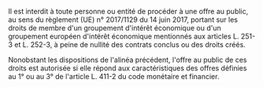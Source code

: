 Il est interdit à toute personne ou entité de procéder à une offre au public, au sens du règlement (UE) n° 2017/1129 du 14 juin 2017, portant sur les droits de membre d'un groupement d'intérêt économique ou d'un groupement européen d'intérêt économique mentionnés aux articles L. 251-3 et L. 252-3, à peine de nullité des contrats conclus ou des droits créés.   

  
Nonobstant les dispositions de l'alinéa précédent, l'offre au public de ces droits est autorisée si elle répond aux caractéristiques des offres définies au 1° ou au 3° de l'article L. 411-2 du code monétaire et financier.

